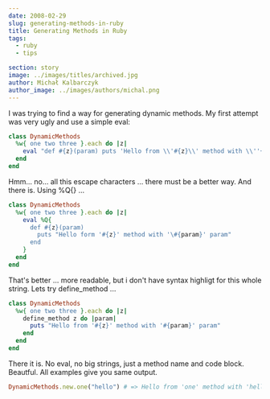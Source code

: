 ```yaml
---
date: 2008-02-29
slug: generating-methods-in-ruby
title: Generating Methods in Ruby
tags:
  - ruby
  - tips

section: story
image: ../images/titles/archived.jpg
author: Michał Kalbarczyk
author_image: ../images/authors/michal.png
---
```


I was trying to find a way for generating dynamic methods.
My first attempt was very ugly and use a simple eval:

```ruby
class DynamicMethods
  %w{ one two three }.each do |z|
    eval "def #{z}(param) puts 'Hello from \\'#{z}\\' method with \\''+param+'\\' param' end"
  end
end
```

Hmm... no... all this escape characters ... there must be a better way. And there is. Using %Q{} ...

```ruby
class DynamicMethods
  %w{ one two three }.each do |z|
    eval %Q{
      def #{z}(param)
        puts "Hello form '#{z}' method with '\#{param}' param"
      end
    }
  end
end
```

That's better ... more readable, but i don't have syntax highligt for this whole string. Lets try define_method ...

```ruby
class DynamicMethods
  %w{ one two three }.each do |z|
    define_method z do |param|
      puts "Hello from '#{z}' method with '#{param}' param"
    end
  end
end
```

There it is. No eval, no big strings, just a method name and code block. Beautful. All examples give you same output.

```ruby
DynamicMethods.new.one("hello") # => Hello from 'one' method with 'hello' param
```
